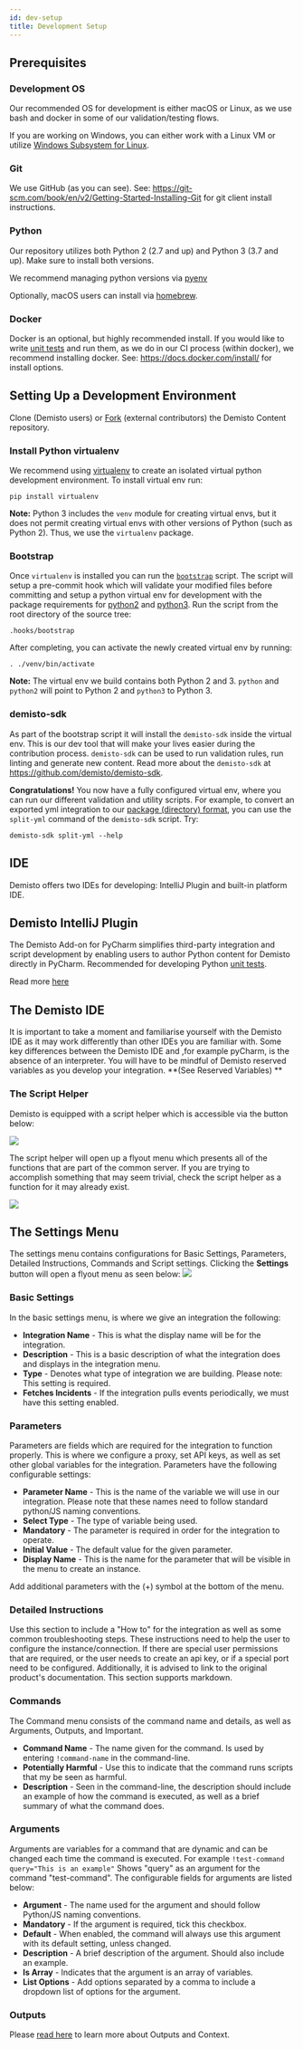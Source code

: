 ```yaml
---
id: dev-setup
title: Development Setup
---
```


## Prerequisites

### Development OS
Our recommended OS for development is either macOS or Linux, as we use bash and docker in some of our validation/testing flows.

If you are working on Windows, you can either work with a Linux VM or utilize [Windows Subsystem for Linux](https://docs.microsoft.com/en-us/windows/wsl/install-win10).

### Git
We use GitHub (as you can see). See: https://git-scm.com/book/en/v2/Getting-Started-Installing-Git for git client install instructions.

### Python
Our repository utilizes both Python 2 (2.7 and up) and Python 3 (3.7 and up). Make sure to install both versions.

We recommend managing python versions via [pyenv](https://github.com/pyenv/pyenv)

Optionally, macOS users can install via [homebrew](https://docs.brew.sh/Homebrew-and-Python).


### Docker
Docker is an optional, but highly recommended install. If you would like to write [unit tests](../tests/unit-testing) and run them, as we do in our CI process (within docker), we recommend installing docker. See: https://docs.docker.com/install/ for install options.

## Setting Up a Development Environment
Clone (Demisto users) or [Fork](https://guides.github.com/activities/forking/) (external contributors) the Demisto Content repository.
### Install Python virtualenv
We recommend using [virtualenv](https://github.com/pypa/virtualenv) to create an isolated virtual python development environment. To install virtual env run:
```
pip install virtualenv
```
**Note:** Python 3 includes the `venv` module for creating virtual envs, but it does not permit creating virtual envs with other versions of Python (such as Python 2). Thus, we use the `virtualenv` package.

### Bootstrap
Once `virtualenv` is installed you can run the [`bootstrap`](../../.hooks/bootstrap) script. The script will setup a pre-commit hook which will validate your modified files before committing and setup a python virtual env for development with the package requirements for [python2](../../dev-requirements-py2.txt) and [python3](../../dev-requirements-py3.txt). Run the script from the root directory of the source tree:
```
.hooks/bootstrap
```
After completing, you can activate the newly created virtual env by running:
```
. ./venv/bin/activate
```
**Note:** The virtual env we build contains both Python 2 and 3. `python` and `python2` will point to Python 2 and `python3` to Python 3.

### demisto-sdk 
As part of the bootstrap script it will install the `demisto-sdk` inside the virtual env. This is our dev tool that will make your lives easier during the contribution process. `demisto-sdk` can be used to run validation rules, run linting and generate new content. Read more about the `demisto-sdk` at https://github.com/demisto/demisto-sdk.

**Congratulations!** You now have a fully configured virtual env, where you can run our different validation and utility scripts. For example, to convert an exported yml integration to our [package (directory) format](../package_directory_structure), you can use the `split-yml` command of the `demisto-sdk` script. Try:
```
demisto-sdk split-yml --help
```


## IDE

Demisto offers two IDEs for developing: IntelliJ Plugin and built-in platform IDE.

## Demisto IntelliJ Plugin
The Demisto Add-on for PyCharm simplifies third-party integration and script development by enabling users to author Python content for Demisto directly in PyCharm. Recommended for developing Python [unit tests](../tests/unit-testing).

Read more [here](https://plugins.jetbrains.com/plugin/12093-demisto-add-on-for-pycharm)

## The Demisto IDE
It is important to take a moment and familiarise yourself with the Demisto IDE as it may work differently than other IDEs you are familiar with. Some key differences between the Demisto IDE and ,for example pyCharm, is the absence of an interpreter. You will have to be mindful of Demisto reserved variables as you develop your integration. **(See Reserved Variables) **

### The Script Helper
Demisto is equipped with a script helper which is accessible via the button below:

![](doc_imgs/script-helper.png)


The script helper will open up a flyout menu which presents all of the functions that are part of the common server. If you are trying to accomplish something that may seem trivial, check the script helper as a function for it may already exist.

![](doc_imgs/script-helper-flyout.png)

## The Settings Menu
The settings menu contains configurations for Basic Settings, Parameters, Detailed Instructions, Commands and Script settings. Clicking the **Settings** button will open a flyout menu as seen below:
![](doc_imgs/settings-menu.png)

### Basic Settings
In the basic settings menu, is where we give an integration the following:
* **Integration Name** - This is what the display name will be for the integration.
* **Description** - This is a basic description of what the integration does and displays in the integration menu.
* **Type** - Denotes what type of integration we are building. Please note: This setting is required.
* **Fetches Incidents** - If the integration pulls events periodically, we must have this setting enabled.

### Parameters
Parameters are fields which are required for the integration to function properly. This is where we configure a proxy, set API keys, as well as set other global variables for the integration. Parameters have the following configurable settings:
* **Parameter Name** - This is the name of the variable we will use in our integration. Please note that these names need to follow standard python/JS naming conventions.
* **Select Type** - The type of variable being used.
* **Mandatory** - The parameter is required in order for the integration to operate.
* **Initial Value** - The default value for the given parameter.
* **Display Name** - This is the name for the parameter that will be visible in the menu to create an instance.

Add additional parameters with the (+) symbol at the bottom of the menu.

### Detailed Instructions
Use this section to include a "How to" for the integration as well as some common troubleshooting steps. These instructions need to help the user to configure the instance/connection. If there are special user permissions that are required, or the user needs to create an api key, or if a special port need to be configured. Additionally, it is advised to link to the original product's documentation. This section supports markdown.

### Commands
The Command menu consists of the command name and details, as well as Arguments, Outputs, and Important.
* **Command Name** - The name given for the command. Is used by entering ```!command-name``` in the command-line.
* **Potentially Harmful** - Use this to indicate that the command runs scripts that my be seen as harmful.
* **Description** - Seen in the command-line, the description should include an example of how the command is executed, as well as a brief summary of what the command does.

### Arguments
Arguments are variables for a command that are dynamic and can be changed each time the command is executed. For example ```!test-command query="This is an example"``` Shows "query" as an argument for the command "test-command". The configurable fields for arguments are listed below:
* **Argument** - The name used for the argument and should follow Python/JS naming conventions.
* **Mandatory** - If the argument is required, tick this checkbox.
* **Default** - When enabled, the command will always use this argument with its default setting, unless changed.
* **Description** - A brief description of the argument. Should also include an example.
* **Is Array** - Indicates that the argument is an array of variables.
* **List Options** - Add options separated by a comma to include a dropdown list of options for the argument.

### Outputs
Please [read here](context-and-outputs) to learn more about Outputs and Context.
